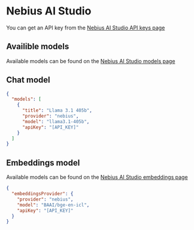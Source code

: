 # Nebius AI Studio

You can get an API key from the [Nebius AI Studio API keys page](https://studio.nebius.ai/settings/api-keys)

## Availible models

Available models can be found on the [Nebius AI Studio models page](https://studio.nebius.ai/models/text2text)

## Chat model

```json title="config.json (Deprecated)"
{
  "models": [
    {
      "title": "Llama 3.1 405b",
      "provider": "nebius",
      "model": "llama3.1-405b",
      "apiKey": "[API_KEY]"
    }
  ]
}
```

## Embeddings model

Available models can be found on the [Nebius AI Studio embeddings page](https://studio.nebius.ai/models/embedding)

```json title="config.json (Deprecated)"
{
  "embeddingsProvider": {
    "provider": "nebius",
    "model": "BAAI/bge-en-icl",
    "apiKey": "[API_KEY]"
  }
}
```
